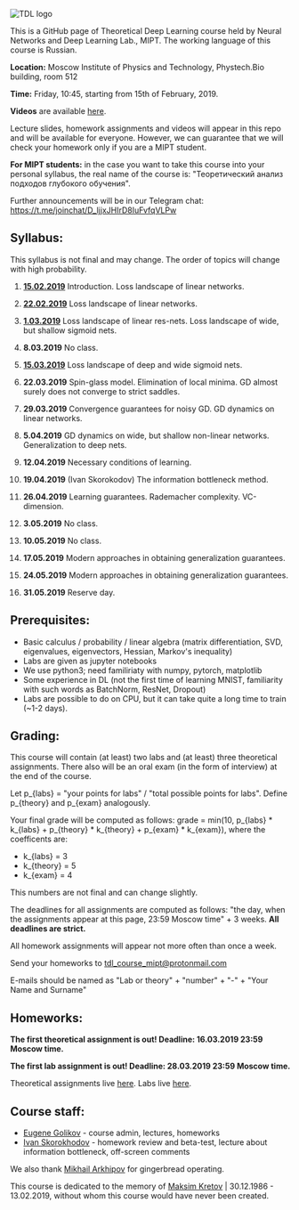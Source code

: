 ![TDL logo](/banner2.gif)

This is a GitHub page of Theoretical Deep Learning course held by Neural Networks and Deep Learning Lab., MIPT. The working language of this course is Russian.

**Location:** Moscow Institute of Physics and Technology, Phystech.Bio building, room 512

**Time:** Friday, 10:45, starting from 15th of February, 2019.

**Videos** are available [here](https://www.youtube.com/playlist?list=PLt1IfGj6-_-dMa3Ff8mwjq1yOGijJ89Wa).

Lecture slides, homework assignments and videos will appear in this repo and will be available for everyone. However, we can guarantee that we will check your homework only if you are a MIPT student.

**For MIPT students:** in the case you want to take this course into your personal syllabus, the real name of the course is: "Теоретический анализ подходов глубокого обучения".

Further announcements will be in our Telegram chat: https://t.me/joinchat/D_ljjxJHIrD8IuFvfqVLPw

## Syllabus:

This syllabus is not final and may change. The order of topics will change with high probability.

1. [**15.02.2019**](/lecture_1) Introduction. Loss landscape of linear networks.

2. [**22.02.2019**](/lecture_2) Loss landscape of linear networks.

3. [**1.03.2019**](/lecture_3) Loss landscape of linear res-nets. Loss landscape of wide, but shallow sigmoid nets.

4. **8.03.2019** No class.

5. [**15.03.2019**](/lecture_4) Loss landscape of deep and wide sigmoid nets.

6. **22.03.2019** Spin-glass model. Elimination of local minima. GD almost surely does not converge to strict saddles.

7. **29.03.2019** Convergence guarantees for noisy GD. GD dynamics on linear networks.

8. **5.04.2019** GD dynamics on wide, but shallow non-linear networks. Generalization to deep nets.

9. **12.04.2019** Necessary conditions of learning.

9. **19.04.2019** (Ivan Skorokodov) The information bottleneck method.

10. **26.04.2019** Learning guarantees. Rademacher complexity. VC-dimension.

11. **3.05.2019** No class.

12. **10.05.2019** No class.

13. **17.05.2019** Modern approaches in obtaining generalization guarantees.

14. **24.05.2019** Modern approaches in obtaining generalization guarantees.

15. **31.05.2019** Reserve day.

## Prerequisites:

* Basic calculus / probability / linear algebra (matrix differentiation, SVD, eigenvalues, eigenvectors, Hessian, Markov's inequality)
* Labs are given as jupyter notebooks 
* We use python3; need familiriaty with numpy, pytorch, matplotlib
* Some experience in DL (not the first time of learning MNIST, familiarity with such words as BatchNorm, ResNet, Dropout)
* Labs are possible to do on CPU, but it can take quite a long time to train (~1-2 days).
    
## Grading:

This course will contain (at least) two labs and (at least) three theoretical assignments. 
There also will be an oral exam (in the form of interview) at the end of the course.

Let p_{labs} = "your points for labs" / "total possible points for labs". Define p_{theory} and p_{exam} analogously.

Your final grade will be computed as follows:
grade = min(10, p_{labs} * k_{labs} + p_{theory} * k_{theory} + p_{exam} * k_{exam}), where the coefficents are:
* k_{labs} = 3
* k_{theory} = 5
* k_{exam} = 4

This numbers are not final and can change slightly.

The deadlines for all assignments are computed as follows: "the day, when the assignments appear at this page, 23:59 Moscow time" + 3 weeks. **All deadlines are strict.**

All homework assignments will appear not more often than once a week.

Send your homeworks to tdl_course_mipt@protonmail.com

E-mails should be named as "Lab or theory" + "number" + "-" + "Your Name and Surname"

## Homeworks:

**The first theoretical assignment is out! Deadline: 16.03.2019 23:59 Moscow time.**

**The first lab assignment is out! Deadline: 28.03.2019 23:59 Moscow time.**

Theoretical assignments live [here](/hw_theory).
Labs live [here](/hw_lab).

## Course staff:

- [Eugene Golikov](https://github.com/varenick) - course admin, lectures, homeworks
- [Ivan Skorokhodov](https://github.com/universome) - homework review and beta-test, lecture about information bottleneck, off-screen comments

We also thank [Mikhail Arkhipov](https://github.com/mu-arkhipov) for gingerbread operating.

This course is dedicated to the memory of [Maksim Kretov](https://github.com/kretovmk) | 30.12.1986 - 13.02.2019, without whom this course would have never been created.
